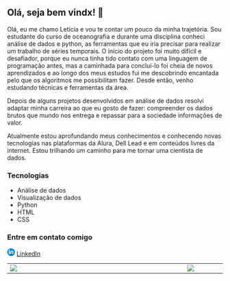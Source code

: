 ## Olá, seja bem vindx! 👋

Olá, eu me chamo Letícia e vou te contar um pouco da minha trajetória. Sou estudante do curso de oceanografia e durante uma disciplina conheci análise de dados e python, as ferramentas que eu iria precisar para realizar um trabalho de séries temporais. O início do projeto foi muito difícil e desafiador, porque eu nunca tinha tido contato com uma linguagem de programação antes, mas a caminhada para concluí-lo foi cheia de novos aprendizados e ao longo dos meus estudos fui me descobrindo encantada pelo que os algoritmos me possibilitam fazer. Desde então, venho estudando técnicas e ferramentas da área.

Depois de alguns projetos desenvolvidos em análise de dados resolvi adaptar minha carreira ao que eu gosto de fazer: compreender os dados brutos que mundo nos entrega e repassar para a sociedade informações de valor.

Atualmente estou aprofundando meus conhecimentos e conhecendo novas tecnologias nas plataformas da Alura, Dell Lead e em conteúdos livres da internet. Estou trilhando um caminho para me tornar uma cientista de dados.

### Tecnologias
- Análise de dados
- Visualização de dados
- Python
- HTML 
- CSS

### Entre em contato comigo

<a href="https://www.linkedin.com/in/lesampaio/"><img src="https://github.com/lesampaio/lesampaio/blob/lesampaio/linkedin.png" width="18"></img></a> [LinkedIn](https://www.linkedin.com/in/lesampaio/)

<center>
<table>
    <tr>
        <td><img width="400px" align="left" src="https://github-readme-stats.vercel.app/api/top-langs/?username=lesampaio&hide=html&layout=compact&theme=buefy" /></td>
        <td><img width="495px" align="left" src="https://github-readme-stats.vercel.app/api?username=lesampaio&theme=buefy"/></td>
    </tr>   
</table>
</center>  




<!--
**lesampaio/lesampaio** is a ✨ _special_ ✨ repository because its `README.md` (this file) appears on your GitHub profile.

Here are some ideas to get you started:

- 🔭 I’m currently working on ...
- 🌱 I’m currently learning ...
- 👯 I’m looking to collaborate on ...
- 🤔 I’m looking for help with ...
- 💬 Ask me about ...
- 📫 How to reach me: ...
- 😄 Pronouns: ...
- ⚡ Fun fact: ...
-->
